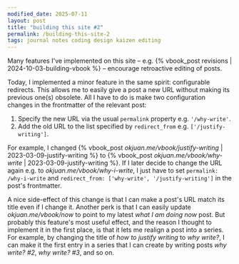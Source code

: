 ```yaml
---
modified_date: 2025-07-11
layout: post
title: "building this site #2"
permalink: /building-this-site-2
tags: journal notes coding design kaizen editing
---
```


Many features I've implemented on this site – e.g. {% vbook_post revisions | 2024-10-03-building-vbook %} – encourage retroactive editing of posts.
<!--more-->
Today, I implemented a minor feature in the same spirit: configurable redirects.
This allows me to easily give a post a new URL without making its previous one(s) obsolete.
All I have to do is make two configuration changes in the frontmatter of the relevant post:
1. Specify the new URL via the usual `permalink` property e.g. `'/why-write'`.
2. Add the old URL to the list specified by `redirect_from` e.g. `['/justify-writing']`.

For example, I changed {% vbook_post _okjuan.me/vbook/justify-writing_ | 2023-03-09-justify-writing %} to {% vbook_post _okjuan.me/vbook/why-write_ | 2023-03-09-justify-writing %}.
If I later decide to change the URL again e.g. to _okjuan.me/vbook/why-i-write_, I just have to set `permalink: /why-i-write` and `redirect_from: ['why-write', '/justify-writing']` in the post's frontmatter.

A nice side-effect of this change is that I can make a post's URL match its title even if I change it.
Another perk is that I can easily update _okjuan.me/vbook/now_ to point to my latest _what I am doing now_ post.
But probably this feature's most useful effect, and the reason I thought to implement it in the first place, is that it lets me realign a post into a series.
For example, by changing the title of _how to justify writing_ to _why write?_, I can make it the first entry in a series that I can create by writing posts _why write? #2_, _why write? #3_, and so on.